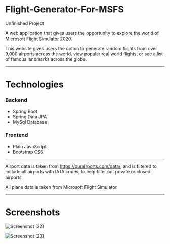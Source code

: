 # Flight-Generator-For-MSFS

Unfinished Project

A web application that gives users the opportunity to explore the world of Microsoft Flight Simulator 2020.

This website gives users the option to generate random flights from over 9,000 airports across the world, view popular real world flights, 
or see a list of famous landmarks across the globe.

---
# Technologies

### Backend

* Spring Boot
* Spring Data JPA
* MySql Database

### Frontend

* Plain JavaScript
* Bootstrap CSS

---

Airport data is taken from https://ourairports.com/data/,
and is filtered to include all airports with IATA codes, to help filter out private or closed airports.

All plane data is taken from Microsoft Flight Simulator.

---
# Screenshots

![Screenshot (22)](https://user-images.githubusercontent.com/105665813/181135357-8ea878f5-2590-4d5e-98a3-146648eb9e3b.png)

![Screenshot (23)](https://user-images.githubusercontent.com/105665813/181135475-ee9c3139-c7b1-4bf0-85df-80476fea8460.png)
